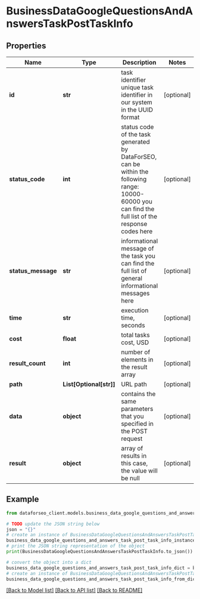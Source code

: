 # BusinessDataGoogleQuestionsAndAnswersTaskPostTaskInfo


## Properties

Name | Type | Description | Notes
------------ | ------------- | ------------- | -------------
**id** | **str** | task identifier unique task identifier in our system in the UUID format | [optional] 
**status_code** | **int** | status code of the task generated by DataForSEO, can be within the following range: 10000-60000 you can find the full list of the response codes here | [optional] 
**status_message** | **str** | informational message of the task you can find the full list of general informational messages here | [optional] 
**time** | **str** | execution time, seconds | [optional] 
**cost** | **float** | total tasks cost, USD | [optional] 
**result_count** | **int** | number of elements in the result array | [optional] 
**path** | **List[Optional[str]]** | URL path | [optional] 
**data** | **object** | contains the same parameters that you specified in the POST request | [optional] 
**result** | **object** | array of results in this case, the value will be null | [optional] 

## Example

```python
from dataforseo_client.models.business_data_google_questions_and_answers_task_post_task_info import BusinessDataGoogleQuestionsAndAnswersTaskPostTaskInfo

# TODO update the JSON string below
json = "{}"
# create an instance of BusinessDataGoogleQuestionsAndAnswersTaskPostTaskInfo from a JSON string
business_data_google_questions_and_answers_task_post_task_info_instance = BusinessDataGoogleQuestionsAndAnswersTaskPostTaskInfo.from_json(json)
# print the JSON string representation of the object
print(BusinessDataGoogleQuestionsAndAnswersTaskPostTaskInfo.to_json())

# convert the object into a dict
business_data_google_questions_and_answers_task_post_task_info_dict = business_data_google_questions_and_answers_task_post_task_info_instance.to_dict()
# create an instance of BusinessDataGoogleQuestionsAndAnswersTaskPostTaskInfo from a dict
business_data_google_questions_and_answers_task_post_task_info_from_dict = BusinessDataGoogleQuestionsAndAnswersTaskPostTaskInfo.from_dict(business_data_google_questions_and_answers_task_post_task_info_dict)
```
[[Back to Model list]](../README.md#documentation-for-models) [[Back to API list]](../README.md#documentation-for-api-endpoints) [[Back to README]](../README.md)


